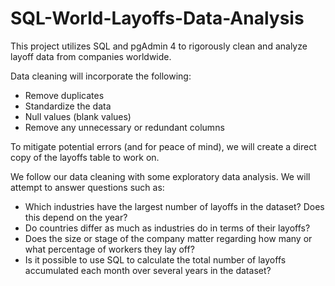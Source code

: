 # SQL-World-Layoffs-Data-Analysis 
This project utilizes SQL and pgAdmin 4 to rigorously clean and analyze layoff data from companies worldwide. 

Data cleaning will incorporate the following:
- Remove duplicates
- Standardize the data
- Null values (blank values)
- Remove any unnecessary or redundant columns

To mitigate potential errors (and for peace of mind), we will create a direct copy of the layoffs table to work on. 

We follow our data cleaning with some exploratory data analysis. We will attempt to answer questions such as:
- Which industries have the largest number of layoffs in the dataset? Does this depend on the year?
- Do countries differ as much as industries do in terms of their layoffs?
- Does the size or stage of the company matter regarding how many or what percentage of workers they lay off?
- Is it possible to use SQL to calculate the total number of layoffs accumulated each month over several years in the dataset?

